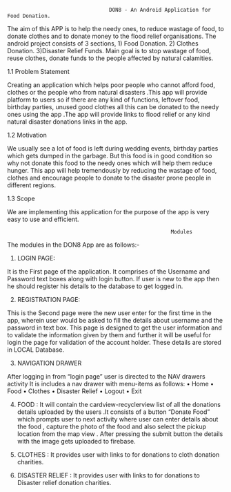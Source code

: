                                      DON8 - An Android Application for Food Donation.

The aim of this APP is to help the needy ones, to reduce wastage of food, to donate clothes and to donate money to the flood relief organisations. 
The android project consists of 3 sections, 1) Food Donation.
2) Clothes Donation. 3)Disaster Relief Funds. Main goal is to stop wastage of food, reuse clothes, donate funds to the people affected by natural calamities.

1.1 Problem Statement

Creating an application which helps poor people who cannot afford food, clothes or the people who from natural disasters .This app will provide platform to users so if there are any kind of functions, leftover food, birthday parties, unused good clothes all this can be donated to the needy ones using the app .The app will provide links to flood relief or any kind natural disaster donations links in the app.


1.2	 Motivation

We usually see a lot of food is left during wedding events, birthday parties which gets dumped in the garbage. But this food is in good condition so why not donate this food to the needy ones which will help them reduce hunger.
This app will help tremendously by reducing the wastage of food, clothes and encourage people to donate to the disaster prone people in different regions.   


1.3	 Scope

We are implementing this application for the purpose of the app is very easy to use and efficient.

                                
                                                         Modules  
 
 
The modules in the DON8 App are as follows:-

1.	LOGIN PAGE:

It is the First page of the application. It comprises of the Username and Password text boxes along with login button. If user is new to the app then he should register his details to the database to get logged in.

2.	REGISTRATION PAGE:

This is the Second page were the new user enter for the first time in the app, wherein user would be asked to fill the details about username and the password in text box. This page is designed to get the user information   and to validate the information given by them and further it will be useful for login the page for validation of the account holder. These details are stored in LOCAL Database.


3.	NAVIGATION DRAWER

After logging in from “login page” user is directed to the NAV drawers activity
It is includes a nav drawer with menu-items as follows:
•	Home
•	Food
•	Clothes
•	Disaster Relief
•	Logout
•	Exit
  
4.	FOOD :
It will contain the cardview-recyclerview list of all the donations details uploaded by the users .It consists of a button “Donate Food”   which prompts user to  next activity where user can enter details about the food , capture the photo of the food and also select the pickup location from the map view . After pressing the submit button the details with the image gets uploaded to firebase.

5.	CLOTHES :
It provides user with links to for donations to cloth donation charities.

6.	DISASTER RELIEF :
It provides user with links to for donations to Disaster relief donation charities.



